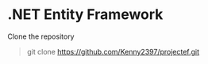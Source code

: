 # .NET Entity Framework

Clone the repository
> git clone https://github.com/Kenny2397/projectef.git
